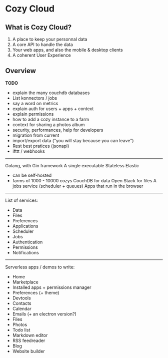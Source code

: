 Cozy Cloud
==========

What is Cozy Cloud?
-------------------

1. A place to keep your personnal data
2. A core API to handle the data
3. Your web apps, and also the mobile & desktop clients
4. A coherent User Experience


Overview
--------

**TODO**

- explain the many couchdb databases
- List konnectors / jobs
- say a word on metrics
- explain auth for users + apps + context
- explain permissions
- how to add a cozy instance to a farm
- context for sharing a photos album
- security, performances, help for developers
- migration from current
- import/export data ("you will stay because you can leave")
- Rest best pratices (jsonapi)
- ifttt / webhooks

----

Golang, with Gin framework
A single executable
Stateless
Elastic
- can be self-hosted
- farms of 1000 - 10000 cozys
CouchDB for data
Open Stack for files
A jobs service (scheduler + queues)
Apps that run in the browser

----

List of services:

- Data
- Files
- Preferences
- Applications
- Scheduler
- Jobs
- Authentication
- Permissions
- Notifications

----

Serverless apps / demos to write:

- Home
- Marketplace
- Installed apps + permissions manager
- Preferences (+ theme)
- Devtools
- Contacts
- Calendar
- Emails (+ an electron version?)
- Files
- Photos
- Todo list
- Markdown editor
- RSS feedreader
- Blog
- Website builder

